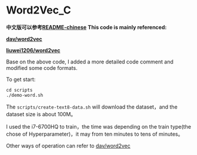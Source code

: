 # Word2Vec_C
**中文版可以参考<a href="https://github.com/Link-Li/Word2Vec_C/blob/master/README-chinese.md" target="_blank">README-chinese</a>**
**This code is mainly referenced:**

**<a href="https://github.com/dav/word2vec" target="_blank">dav/word2vec</a>**

**<a href="https://github.com/liuwei1206/word2vec" target="_blank">liuwei1206/word2vec</a>**

Base on the above code, I added a more detailed code comment and modified some code formats.

To get start:
```
cd scripts
./demo-word.sh
```
The `scripts/create-text8-data.sh` will download the dataset，and the dataset size is about 100M。

I used the i7-6700HQ to train，the time was depending on the train type(the chose of Hyperparameter)，it may from ten minutes to tens of minutes。

Other ways of operation can refer to <a href="https://github.com/dav/word2vec" target="_blank">dav/word2vec</a>


